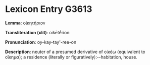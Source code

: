 # Lexicon Entry G3613

**Lemma**: οἰκητήριον

**Transliteration (xlit)**: oikētḗrion

**Pronunciation**: oy-kay-tay'-ree-on

**Description**:
neuter of a presumed derivative of οἰκέω (equivalent to οἴκημα); a residence (literally or figuratively):--habitation, house.
